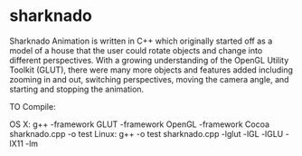 # sharknado
Sharknado Animation is written in C++ which originally started off as a 
model of a house that the user could rotate objects and change into different 
perspectives. With a growing understanding of the OpenGL Utility Toolkit (GLUT), 
there were many more objects and features added including zooming in and out, 
switching perspectives, moving the camera angle, and starting and stopping the animation.

TO Compile:

OS X: g++ -framework GLUT -framework OpenGL -framework Cocoa sharknado.cpp -o test
Linux: g++ -o test sharknado.cpp -lglut -lGL -lGLU -lX11 -lm 
